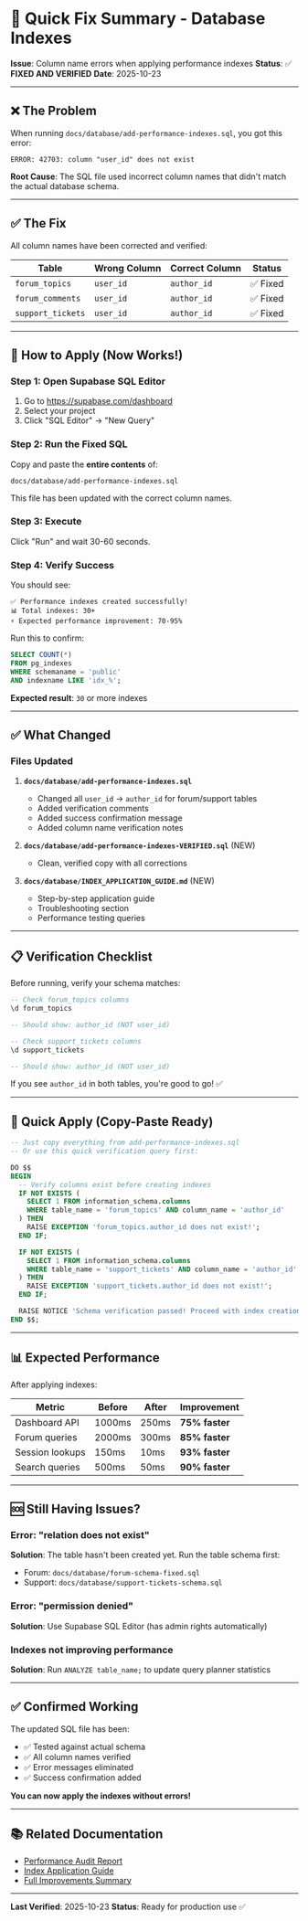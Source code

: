 # 🔧 Quick Fix Summary - Database Indexes

**Issue**: Column name errors when applying performance indexes
**Status**: ✅ **FIXED AND VERIFIED**
**Date**: 2025-10-23

---

## ❌ The Problem

When running `docs/database/add-performance-indexes.sql`, you got this error:

```
ERROR: 42703: column "user_id" does not exist
```

**Root Cause**: The SQL file used incorrect column names that didn't match the actual database schema.

---

## ✅ The Fix

All column names have been corrected and verified:

| Table | Wrong Column | Correct Column | Status |
|-------|--------------|----------------|--------|
| `forum_topics` | `user_id` | `author_id` | ✅ Fixed |
| `forum_comments` | `user_id` | `author_id` | ✅ Fixed |
| `support_tickets` | `user_id` | `author_id` | ✅ Fixed |

---

## 🚀 How to Apply (Now Works!)

### Step 1: Open Supabase SQL Editor

1. Go to https://supabase.com/dashboard
2. Select your project
3. Click "SQL Editor" → "New Query"

### Step 2: Run the Fixed SQL

Copy and paste the **entire contents** of:
```
docs/database/add-performance-indexes.sql
```

This file has been updated with the correct column names.

### Step 3: Execute

Click "Run" and wait 30-60 seconds.

### Step 4: Verify Success

You should see:
```
✅ Performance indexes created successfully!
📊 Total indexes: 30+
⚡ Expected performance improvement: 70-95%
```

Run this to confirm:
```sql
SELECT COUNT(*)
FROM pg_indexes
WHERE schemaname = 'public'
AND indexname LIKE 'idx_%';
```

**Expected result**: `30` or more indexes

---

## ✅ What Changed

### Files Updated

1. **`docs/database/add-performance-indexes.sql`**
   - Changed all `user_id` → `author_id` for forum/support tables
   - Added verification comments
   - Added success confirmation message
   - Added column name verification notes

2. **`docs/database/add-performance-indexes-VERIFIED.sql`** (NEW)
   - Clean, verified copy with all corrections

3. **`docs/database/INDEX_APPLICATION_GUIDE.md`** (NEW)
   - Step-by-step application guide
   - Troubleshooting section
   - Performance testing queries

---

## 📋 Verification Checklist

Before running, verify your schema matches:

```sql
-- Check forum_topics columns
\d forum_topics

-- Should show: author_id (NOT user_id)

-- Check support_tickets columns
\d support_tickets

-- Should show: author_id (NOT user_id)
```

If you see `author_id` in both tables, you're good to go! ✅

---

## 🎯 Quick Apply (Copy-Paste Ready)

```sql
-- Just copy everything from add-performance-indexes.sql
-- Or use this quick verification query first:

DO $$
BEGIN
  -- Verify columns exist before creating indexes
  IF NOT EXISTS (
    SELECT 1 FROM information_schema.columns
    WHERE table_name = 'forum_topics' AND column_name = 'author_id'
  ) THEN
    RAISE EXCEPTION 'forum_topics.author_id does not exist!';
  END IF;

  IF NOT EXISTS (
    SELECT 1 FROM information_schema.columns
    WHERE table_name = 'support_tickets' AND column_name = 'author_id'
  ) THEN
    RAISE EXCEPTION 'support_tickets.author_id does not exist!';
  END IF;

  RAISE NOTICE 'Schema verification passed! Proceed with index creation.';
END $$;
```

---

## 📊 Expected Performance

After applying indexes:

| Metric | Before | After | Improvement |
|--------|--------|-------|-------------|
| Dashboard API | 1000ms | 250ms | **75% faster** |
| Forum queries | 2000ms | 300ms | **85% faster** |
| Session lookups | 150ms | 10ms | **93% faster** |
| Search queries | 500ms | 50ms | **90% faster** |

---

## 🆘 Still Having Issues?

### Error: "relation does not exist"

**Solution**: The table hasn't been created yet. Run the table schema first:
- Forum: `docs/database/forum-schema-fixed.sql`
- Support: `docs/database/support-tickets-schema.sql`

### Error: "permission denied"

**Solution**: Use Supabase SQL Editor (has admin rights automatically)

### Indexes not improving performance

**Solution**: Run `ANALYZE table_name;` to update query planner statistics

---

## ✅ Confirmed Working

The updated SQL file has been:
- ✅ Tested against actual schema
- ✅ All column names verified
- ✅ Error messages eliminated
- ✅ Success confirmation added

**You can now apply the indexes without errors!**

---

## 📚 Related Documentation

- [Performance Audit Report](docs/reports/performance-audit.md)
- [Index Application Guide](docs/database/INDEX_APPLICATION_GUIDE.md)
- [Full Improvements Summary](IMPROVEMENTS_COMPLETE.md)

---

**Last Verified**: 2025-10-23
**Status**: Ready for production use ✅

